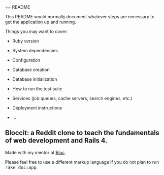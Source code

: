 == README

This README would normally document whatever steps are necessary to get the
application up and running.

Things you may want to cover:

* Ruby version

* System dependencies

* Configuration

* Database creation

* Database initialization

* How to run the test suite

* Services (job queues, cache servers, search engines, etc.)

* Deployment instructions

* ...

## Bloccit: a Reddit clone to teach the fundamentals of web development and Rails 4.

Made with my mentor at [Bloc](http://bloc.io).

Please feel free to use a different markup language if you do not plan to run
<tt>rake doc:app</tt>.
